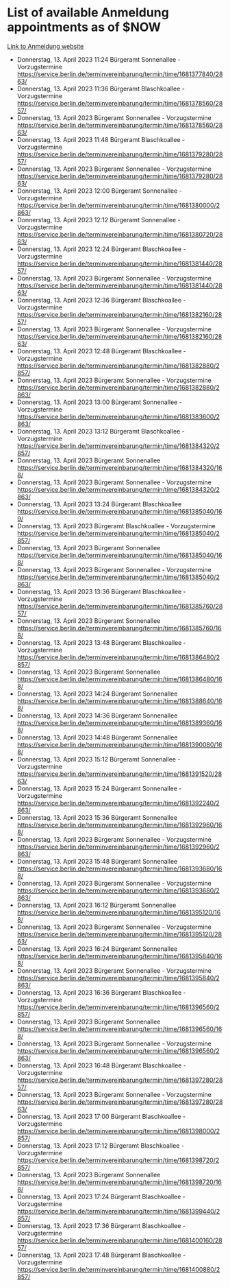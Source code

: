 # List of available Anmeldung appointments as of $NOW
[Link to Anmeldung website](https://service.berlin.de/terminvereinbarung/termin/tag.php?termin=1&anliegen[]=120686&dienstleisterlist=122210,122217,327316,122219,327312,122227,327314,122231,327346,122243,327348,122254,122252,329742,122260,329745,122262,329748,122271,327278,122273,327274,122277,327276,330436,122280,327294,122282,327290,122284,327292,122291,327270,122285,327266,122286,327264,122296,327268,150230,329760,122297,327286,122294,327284,122312,329763,122314,329775,122304,327330,122311,327334,122309,327332,317869,122281,327352,122279,329772,122283,122276,327324,122274,327326,122267,329766,122246,327318,122251,327320,122257,327322,122208,327298,122226,327300&herkunft=http%3A%2F%2Fservice.berlin.de%2Fdienstleistung%2F120686%2F)
- Donnerstag, 13. April 2023 11:24 Bürgeramt Sonnenallee - Vorzugstermine https://service.berlin.de/terminvereinbarung/termin/time/1681377840/2863/
- Donnerstag, 13. April 2023 11:36 Bürgeramt Blaschkoallee - Vorzugstermine https://service.berlin.de/terminvereinbarung/termin/time/1681378560/2857/
- Donnerstag, 13. April 2023  Bürgeramt Sonnenallee - Vorzugstermine https://service.berlin.de/terminvereinbarung/termin/time/1681378560/2863/
- Donnerstag, 13. April 2023 11:48 Bürgeramt Blaschkoallee - Vorzugstermine https://service.berlin.de/terminvereinbarung/termin/time/1681379280/2857/
- Donnerstag, 13. April 2023  Bürgeramt Sonnenallee - Vorzugstermine https://service.berlin.de/terminvereinbarung/termin/time/1681379280/2863/
- Donnerstag, 13. April 2023 12:00 Bürgeramt Sonnenallee - Vorzugstermine https://service.berlin.de/terminvereinbarung/termin/time/1681380000/2863/
- Donnerstag, 13. April 2023 12:12 Bürgeramt Sonnenallee - Vorzugstermine https://service.berlin.de/terminvereinbarung/termin/time/1681380720/2863/
- Donnerstag, 13. April 2023 12:24 Bürgeramt Blaschkoallee - Vorzugstermine https://service.berlin.de/terminvereinbarung/termin/time/1681381440/2857/
- Donnerstag, 13. April 2023  Bürgeramt Sonnenallee - Vorzugstermine https://service.berlin.de/terminvereinbarung/termin/time/1681381440/2863/
- Donnerstag, 13. April 2023 12:36 Bürgeramt Blaschkoallee - Vorzugstermine https://service.berlin.de/terminvereinbarung/termin/time/1681382160/2857/
- Donnerstag, 13. April 2023  Bürgeramt Sonnenallee - Vorzugstermine https://service.berlin.de/terminvereinbarung/termin/time/1681382160/2863/
- Donnerstag, 13. April 2023 12:48 Bürgeramt Blaschkoallee - Vorzugstermine https://service.berlin.de/terminvereinbarung/termin/time/1681382880/2857/
- Donnerstag, 13. April 2023  Bürgeramt Sonnenallee - Vorzugstermine https://service.berlin.de/terminvereinbarung/termin/time/1681382880/2863/
- Donnerstag, 13. April 2023 13:00 Bürgeramt Sonnenallee - Vorzugstermine https://service.berlin.de/terminvereinbarung/termin/time/1681383600/2863/
- Donnerstag, 13. April 2023 13:12 Bürgeramt Blaschkoallee - Vorzugstermine https://service.berlin.de/terminvereinbarung/termin/time/1681384320/2857/
- Donnerstag, 13. April 2023  Bürgeramt Sonnenallee https://service.berlin.de/terminvereinbarung/termin/time/1681384320/168/
- Donnerstag, 13. April 2023  Bürgeramt Sonnenallee - Vorzugstermine https://service.berlin.de/terminvereinbarung/termin/time/1681384320/2863/
- Donnerstag, 13. April 2023 13:24 Bürgeramt Blaschkoallee https://service.berlin.de/terminvereinbarung/termin/time/1681385040/169/
- Donnerstag, 13. April 2023  Bürgeramt Blaschkoallee - Vorzugstermine https://service.berlin.de/terminvereinbarung/termin/time/1681385040/2857/
- Donnerstag, 13. April 2023  Bürgeramt Sonnenallee https://service.berlin.de/terminvereinbarung/termin/time/1681385040/168/
- Donnerstag, 13. April 2023  Bürgeramt Sonnenallee - Vorzugstermine https://service.berlin.de/terminvereinbarung/termin/time/1681385040/2863/
- Donnerstag, 13. April 2023 13:36 Bürgeramt Blaschkoallee - Vorzugstermine https://service.berlin.de/terminvereinbarung/termin/time/1681385760/2857/
- Donnerstag, 13. April 2023  Bürgeramt Sonnenallee https://service.berlin.de/terminvereinbarung/termin/time/1681385760/168/
- Donnerstag, 13. April 2023 13:48 Bürgeramt Blaschkoallee - Vorzugstermine https://service.berlin.de/terminvereinbarung/termin/time/1681386480/2857/
- Donnerstag, 13. April 2023  Bürgeramt Sonnenallee https://service.berlin.de/terminvereinbarung/termin/time/1681386480/168/
- Donnerstag, 13. April 2023 14:24 Bürgeramt Sonnenallee https://service.berlin.de/terminvereinbarung/termin/time/1681388640/168/
- Donnerstag, 13. April 2023 14:36 Bürgeramt Sonnenallee https://service.berlin.de/terminvereinbarung/termin/time/1681389360/168/
- Donnerstag, 13. April 2023 14:48 Bürgeramt Sonnenallee https://service.berlin.de/terminvereinbarung/termin/time/1681390080/168/
- Donnerstag, 13. April 2023 15:12 Bürgeramt Sonnenallee - Vorzugstermine https://service.berlin.de/terminvereinbarung/termin/time/1681391520/2863/
- Donnerstag, 13. April 2023 15:24 Bürgeramt Sonnenallee - Vorzugstermine https://service.berlin.de/terminvereinbarung/termin/time/1681392240/2863/
- Donnerstag, 13. April 2023 15:36 Bürgeramt Sonnenallee https://service.berlin.de/terminvereinbarung/termin/time/1681392960/168/
- Donnerstag, 13. April 2023  Bürgeramt Sonnenallee - Vorzugstermine https://service.berlin.de/terminvereinbarung/termin/time/1681392960/2863/
- Donnerstag, 13. April 2023 15:48 Bürgeramt Sonnenallee https://service.berlin.de/terminvereinbarung/termin/time/1681393680/168/
- Donnerstag, 13. April 2023  Bürgeramt Sonnenallee - Vorzugstermine https://service.berlin.de/terminvereinbarung/termin/time/1681393680/2863/
- Donnerstag, 13. April 2023 16:12 Bürgeramt Sonnenallee https://service.berlin.de/terminvereinbarung/termin/time/1681395120/168/
- Donnerstag, 13. April 2023  Bürgeramt Sonnenallee - Vorzugstermine https://service.berlin.de/terminvereinbarung/termin/time/1681395120/2863/
- Donnerstag, 13. April 2023 16:24 Bürgeramt Sonnenallee https://service.berlin.de/terminvereinbarung/termin/time/1681395840/168/
- Donnerstag, 13. April 2023  Bürgeramt Sonnenallee - Vorzugstermine https://service.berlin.de/terminvereinbarung/termin/time/1681395840/2863/
- Donnerstag, 13. April 2023 16:36 Bürgeramt Blaschkoallee - Vorzugstermine https://service.berlin.de/terminvereinbarung/termin/time/1681396560/2857/
- Donnerstag, 13. April 2023  Bürgeramt Sonnenallee https://service.berlin.de/terminvereinbarung/termin/time/1681396560/168/
- Donnerstag, 13. April 2023  Bürgeramt Sonnenallee - Vorzugstermine https://service.berlin.de/terminvereinbarung/termin/time/1681396560/2863/
- Donnerstag, 13. April 2023 16:48 Bürgeramt Blaschkoallee - Vorzugstermine https://service.berlin.de/terminvereinbarung/termin/time/1681397280/2857/
- Donnerstag, 13. April 2023  Bürgeramt Sonnenallee - Vorzugstermine https://service.berlin.de/terminvereinbarung/termin/time/1681397280/2863/
- Donnerstag, 13. April 2023 17:00 Bürgeramt Blaschkoallee - Vorzugstermine https://service.berlin.de/terminvereinbarung/termin/time/1681398000/2857/
- Donnerstag, 13. April 2023 17:12 Bürgeramt Blaschkoallee - Vorzugstermine https://service.berlin.de/terminvereinbarung/termin/time/1681398720/2857/
- Donnerstag, 13. April 2023  Bürgeramt Sonnenallee https://service.berlin.de/terminvereinbarung/termin/time/1681398720/168/
- Donnerstag, 13. April 2023 17:24 Bürgeramt Blaschkoallee - Vorzugstermine https://service.berlin.de/terminvereinbarung/termin/time/1681399440/2857/
- Donnerstag, 13. April 2023 17:36 Bürgeramt Blaschkoallee - Vorzugstermine https://service.berlin.de/terminvereinbarung/termin/time/1681400160/2857/
- Donnerstag, 13. April 2023 17:48 Bürgeramt Blaschkoallee - Vorzugstermine https://service.berlin.de/terminvereinbarung/termin/time/1681400880/2857/
